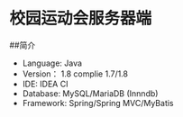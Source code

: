 # 校园运动会服务器端

##简介
* Language: Java
* Version： 1.8 complie 1.7/1.8
* IDE: IDEA CI
* Database: MySQL/MariaDB (Innndb)
* Framework: Spring/Spring MVC/MyBatis
